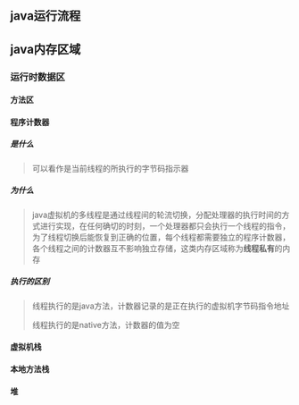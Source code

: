 ## java运行流程



## java内存区域

### 运行时数据区

#### 方法区

#### 程序计数器

##### 是什么

> 可以看作是当前线程的所执行的字节码指示器

##### 为什么

> java虚拟机的多线程是通过线程间的轮流切换，分配处理器的执行时间的方式进行实现，在任何确切的时刻，一个处理器都只会执行一个线程的指令，为了线程切换后能恢复到正确的位置，每个线程都需要独立的程序计数器，各个线程之间的计数器互不影响独立存储，这类内存区域称为**线程私有**的内存

##### 执行的区别

> 线程执行的是java方法，计数器记录的是正在执行的虚拟机字节码指令地址
>
> 线程执行的是native方法，计数器的值为空

#### 虚拟机栈

#### 本地方法栈

#### 堆


